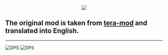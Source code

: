 <p align="center"><img src="https://github.com/war100ck/others/blob/master/terabooxlogo.svg"></p>

## The original mod is taken from [tera-mod](https://github.com/tera-mod/DPS-Monitor) and translated into English.

------
![DPS](https://github.com/war100ck/others/blob/master/DPS-Monitor_EN/screenshot/1.png?raw=true)
![DPS](https://github.com/war100ck/others/blob/master/DPS-Monitor_EN/screenshot/2.png?raw=true)

